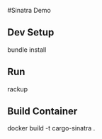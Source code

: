#Sinatra Demo

## Dev Setup
bundle install

## Run
rackup

## Build Container
docker build -t cargo-sinatra .


